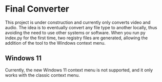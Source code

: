 # Final Converter

This project is under construction and currently only converts video and audio. The idea is to eventually convert any file type to another locally, thus avoiding the need to use other systems or software.
When you run py index.py for the first time, two registry files are generated, allowing the addition of the tool to the Windows context menu.

## Windows 11

Currently, the new Windows 11 context menu is not supported, and it only works with the classic context menu.
